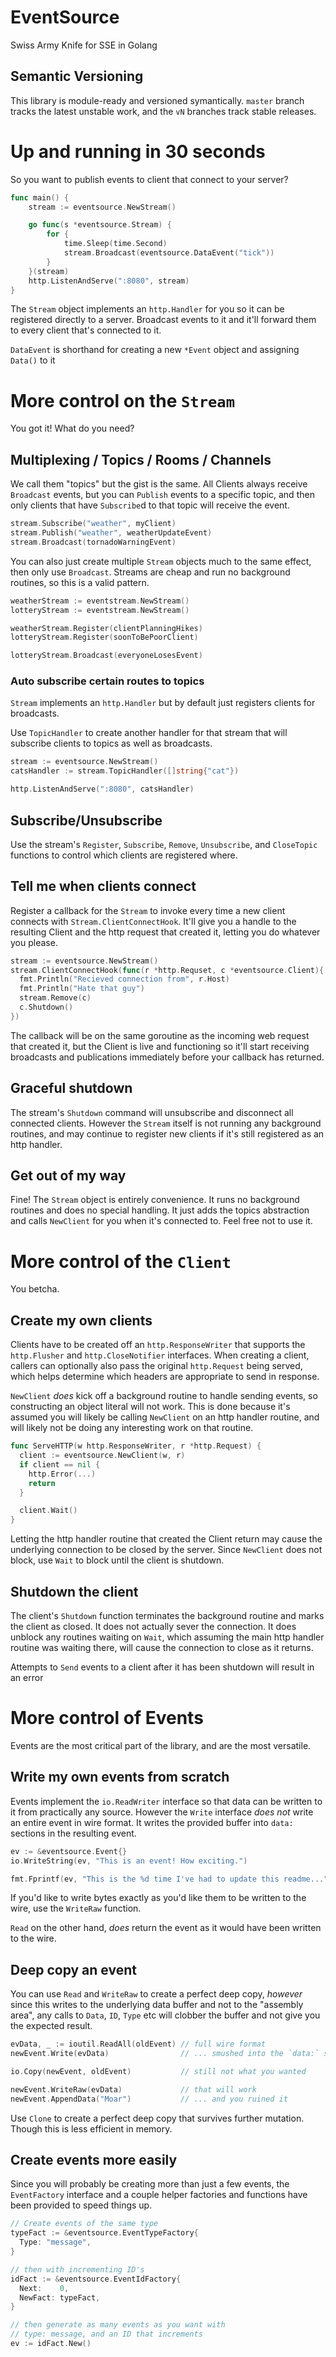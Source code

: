 # EventSource
Swiss Army Knife for SSE in Golang

## Semantic Versioning
This library is module-ready and versioned symantically. `master` branch tracks the latest unstable work, and the `vN` branches track stable releases.

# Up and running in 30 seconds
So you want to publish events to client that connect to your server?
```go
func main() {
	stream := eventsource.NewStream()

	go func(s *eventsource.Stream) {
		for {
			time.Sleep(time.Second)
			stream.Broadcast(eventsource.DataEvent("tick"))
		}
	}(stream)
	http.ListenAndServe(":8080", stream)
}
```
The `Stream` object implements an `http.Handler` for you so it can be registered directly to a server. Broadcast events to it and it'll forward them to every client that's connected to it.

`DataEvent` is shorthand for creating a new `*Event` object and assigning `Data()` to it

# More control on the `Stream`
You got it! What do you need?

## Multiplexing / Topics / Rooms / Channels
We call them "topics" but the gist is the same. All Clients always receive `Broadcast` events, but you can `Publish` events to a specific topic, and then only clients that have `Subscribe`d to that topic will receive the event.

```go
stream.Subscribe("weather", myClient)
stream.Publish("weather", weatherUpdateEvent)
stream.Broadcast(tornadoWarningEvent)
```

You can also just create multiple `Stream` objects much to the same effect, then only use `Broadcast`. Streams are cheap and run no background routines, so this is a valid pattern.

```go
weatherStream := eventstream.NewStream()
lotteryStream := eventstream.NewStream()

weatherStream.Register(clientPlanningHikes)
lotteryStream.Register(soonToBePoorClient)

lotteryStream.Broadcast(everyoneLosesEvent)
```

### Auto subscribe certain routes to topics
`Stream` implements an `http.Handler` but by default just registers clients for broadcasts.

Use `TopicHandler` to create another handler for that stream that will subscribe clients to topics as well as broadcasts.
```go
stream := eventsource.NewStream()
catsHandler := stream.TopicHandler([]string{"cat"})

http.ListenAndServe(":8080", catsHandler)
```

## Subscribe/Unsubscribe
Use the stream's `Register`, `Subscribe`, `Remove`, `Unsubscribe`, and `CloseTopic` functions to control which clients are registered where.

## Tell me when clients connect
Register a callback for the `Stream` to invoke every time a new client connects with `Stream.ClientConnectHook`. It'll give you a handle to the resulting Client and the http request that created it, letting you do whatever you please.

```go
stream := eventsource.NewStream()
stream.ClientConnectHook(func(r *http.Requset, c *eventsource.Client){
  fmt.Println("Recieved connection from", r.Host)
  fmt.Println("Hate that guy")
  stream.Remove(c)
  c.Shutdown()
})
```

The callback will be on the same goroutine as the incoming web request that created it, but the Client is live and functioning so it'll start receiving broadcasts and publications immediately before your callback has returned.

## Graceful shutdown
The stream's `Shutdown` command will unsubscribe and disconnect all connected clients. However the `Stream` itself is not running any background routines, and may continue to register new clients if it's still registered as an http handler.

## Get out of my way
Fine! The `Stream` object is entirely convenience. It runs no background routines and does no special handling. It just adds the topics abstraction and calls `NewClient` for you when it's connected to. Feel free not to use it.

# More control of the `Client`
You betcha.

## Create my own clients
Clients have to be created off an `http.ResponseWriter` that supports the `http.Flusher` and `http.CloseNotifier` interfaces. When creating a client, callers can optionally also pass the original `http.Request` being served, which helps determine which headers are appropriate to send in response.

`NewClient` _does_ kick off a background routine to handle sending events, so constructing an object literal will not work. This is done because it's assumed you will likely be calling `NewClient` on an http handler routine, and will likely not be doing any interesting work on that routine.

```go
func ServeHTTP(w http.ResponseWriter, r *http.Request) {
  client := eventsource.NewClient(w, r)
  if client == nil {
    http.Error(...)
    return
  }

  client.Wait()
}
```
Letting the http handler routine that created the Client return may cause the underlying connection to be closed by the server. Since `NewClient` does not block, use `Wait` to block until the client is shutdown.

## Shutdown the client
The client's `Shutdown` function terminates the background routine and marks the client as closed. It does not actually sever the connection. It does unblock any routines waiting on `Wait`, which assuming the main http handler routine was waiting there, will cause the connection to close as it returns.

Attempts to `Send` events to a client after it has been shutdown will result in an error

# More control of Events
Events are the most critical part of the library, and are the most versatile.

## Write my own events from scratch
Events implement the `io.ReadWriter` interface so that data can be written to it from practically any source. However the `Write` interface _does not_ write an entire event in wire format. It writes the provided buffer into `data:` sections in the resulting event.

```go
ev := &eventsource.Event{}
io.WriteString(ev, "This is an event! How exciting.")

fmt.Fprintf(ev, "This is the %d time I've had to update this readme...", 42)
```

If you'd like to write bytes exactly as you'd like them to be written to the wire, use the `WriteRaw` function.

`Read` on the other hand, _does_ return the event as it would have been written to the wire.

## Deep copy an event
You can use `Read` and `WriteRaw` to create a perfect deep copy, _however_ since this writes to the underlying data buffer and not to the "assembly area", any calls to `Data`, `ID`, `Type` etc will clobber the buffer and not give you the expected result.

```go
evData, _ := ioutil.ReadAll(oldEvent) // full wire format
newEvent.Write(evData)                // ... smushed into the `data:` section. Not what you wanted

io.Copy(newEvent, oldEvent)           // still not what you wanted

newEvent.WriteRaw(evData)             // that will work
newEvent.AppendData("Moar")           // ... and you ruined it
```

Use `Clone` to create a perfect deep copy that survives further mutation. Though this is less efficient in memory.

## Create events more easily
Since you will probably be creating more than just a few events, the `EventFactory` interface and a couple helper factories and functions have been provided to speed things up.

```go
// Create events of the same type
typeFact := &eventsource.EventTypeFactory{
  Type: "message",
}

// then with incrementing ID's
idFact := &eventsource.EventIdFactory{
  Next:    0,
  NewFact: typeFact,
}

// then generate as many events as you want with
// type: message, and an ID that increments
ev := idFact.New()
```
